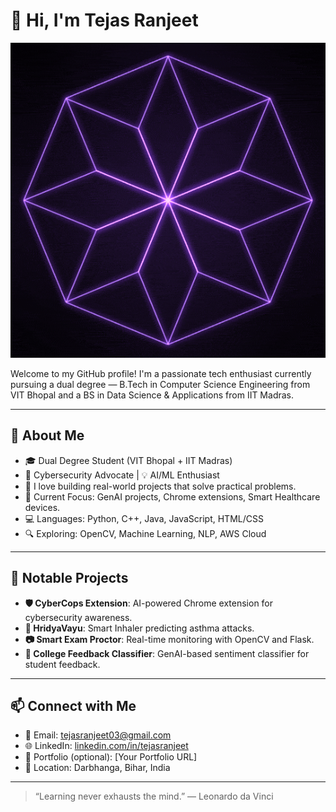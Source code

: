 # 👋 Hi, I'm Tejas Ranjeet

![Tejas Ranjeet Banner](./4RNk.gif)

Welcome to my GitHub profile! I'm a passionate tech enthusiast currently pursuing a dual degree — B.Tech in Computer Science Engineering from VIT Bhopal and a BS in Data Science & Applications from IIT Madras.

---

## 🧠 About Me

- 🎓 Dual Degree Student (VIT Bhopal + IIT Madras)
- 🔐 Cybersecurity Advocate | 💡 AI/ML Enthusiast
- 💬 I love building real-world projects that solve practical problems.
- 🚀 Current Focus: GenAI projects, Chrome extensions, Smart Healthcare devices.
- 💻 Languages: Python, C++, Java, JavaScript, HTML/CSS
- 🔍 Exploring: OpenCV, Machine Learning, NLP, AWS Cloud

---

## 📌 Notable Projects

- **🛡 CyberCops Extension**: AI-powered Chrome extension for cybersecurity awareness.  
- **💨 HridyaVayu**: Smart Inhaler predicting asthma attacks.  
- **📷 Smart Exam Proctor**: Real-time monitoring with OpenCV and Flask.  
- **🧠 College Feedback Classifier**: GenAI-based sentiment classifier for student feedback.

---

## 📫 Connect with Me

- 📧 Email: tejasranjeet03@gmail.com  
- 🌐 LinkedIn: [linkedin.com/in/tejasranjeet](https://www.linkedin.com/in/tejasranjeet)  
- 🧠 Portfolio (optional): [Your Portfolio URL]  
- 📍 Location: Darbhanga, Bihar, India

---

> “Learning never exhausts the mind.” — Leonardo da Vinci
